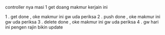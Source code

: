 controller nya masi 1 
get doang makmur kerjain ini

1 . get done , oke makmur ini gw uda periksa
2 . push done , oke makmur ini gw uda periksa
3 . delete done , oke makmur ini gw uda periksa
4 . gw hari ini pengen rajin bikin update
